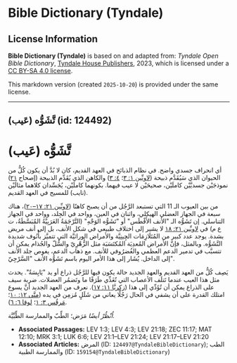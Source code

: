 # Bible Dictionary (Tyndale)

## License Information

**Bible Dictionary (Tyndale)** is based on and adapted from: _Tyndale Open Bible Dictionary_, [Tyndale House Publishers](https://tyndaleopenresources.com/), 2023, which is licensed under a [CC BY-SA 4.0 license](https://creativecommons.org/licenses/by-sa/4.0/legalcode.en).

This markdown version (created `2025-10-20`) is provided under the same license.



--------------------------------

## تَّشَوُّه (عَيب) (id: 124492)

تَّشَوُّه (عَيب)
================

أي انحراف جسدي واضح. في نظام الذبائح في العهد القديم، كان لا بُدَّ أن يكون كُلٌّ من الحيوان الذي سَيُقَدَّم ذبيحة ([لاويِّين ١: ٣](https://ref.ly/Lev1:3)؛ [٤: ٣](https://ref.ly/Lev4:3)) والكاهن الذي يُقَدِّم الذبيحة (إصحاح [٢١](https://ref.ly/Lev21:1-Lev21:24)) نموذجَيْن جسديَّيْن كاملَيْن، صحيحَيْن لا عيب فيهما. بكونهما كاملَيْن، يُجَسِّدان كلاهما مثالَيْن (تايب) للمسيح في العهد القديم.

من بين العيوب الـ 11 التي تستبعد الرَّجُل من أن يصبح كاهنًا ([لاويِّين ٢١: ١٧–٢٠](https://ref.ly/Lev21:17-Lev21:20))، هناك سبعة في الجهاز العضلي الهيكلي، واثنان في العين، وواحد في الجِلد، وواحد في الجهاز التناسلي. إن تَشَوُّه الـ "الأنف الأَفْطَس" أو "تَشَوُّه الوَجْهِ" (التَّرْجَمَةُ العَرَبِيَّةُ المُبَسَّطَةُ، ت ع م) في [لاويِّين ٢١: ١٨](https://ref.ly/Lev21:18) لا يشير إلى اختلاف طبيعي في شكل الأنف، بل إلى أنف مريض بشدة. يوجد عدد كبير من المُتَلَازِمَات الچِينِيَّة والأمراض الوراثيَّة التي تتميَّز بأُنُوف شديدة التَّشَوُّه. وبالمثل، فإنَّ الأمراض المُعدِيَة المُكتَسَبَة مثل الزُّهْرِيّ والسُّلّ والجُذام يمكن أن تتسبَّب في تدمير الدعم العظمي والغُضرُوفي للأنف. مع ذهاب الدعم، يغوص جلد الأنف إلى الداخل. يُشَار إلى هذا الأمر اليوم باسم تَشَوُّه الأنف "السَّرْجِيّ".

يَصِف كُلٌّ من العهد القديم والعهد الجديد حالة يكون فيها للرَّجُل ذراع أو يد "يَابِسَةٌ". يحدث مثل هذا العيب عندما تَتلَف الأعصاب التي تُغَذِّي طَرَفًا ما وتَضمُر العضلات. ضربة سيف على الذراع يمكن أن تُؤَدِّي إلى هذا ([زكريَّا ١١: ١٧](https://ref.ly/Zech11:17)). نعرف من العهد الجديد أنَّ يسوع امتلك القدرة على أن يشفي في الحال رَجُلًا يعاني من شَلَلٍ مُزمِن في يده ([متَّى ١٢: ١٠](https://ref.ly/Matt12:10)؛ [مَرقُس ٣: ١](https://ref.ly/Mark3:1)؛ [لوقا ٦: ٦](https://ref.ly/Luke6:6)).

*اُنْظُرْ أيضًا* مَرَض؛ الطِّبّ والممارسة الطِّبِّيَّة.

* **Associated Passages:** LEV 1:3; LEV 4:3; LEV 21:18; ZEC 11:17; MAT 12:10; MRK 3:1; LUK 6:6; LEV 21:1–LEV 21:24; LEV 21:17–LEV 21:20
* **Associated Articles:** المرض (ID: `124497@TyndaleBibleDictionary`); الطب والممارسة الطبية (ID: `159154@TyndaleBibleDictionary`)

